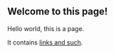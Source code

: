 ## Welcome to this page!

Hello world, this is a page. 

It contains [links and such](https://en.wikipedia.org/wiki/Cosmic_ray#Sources). 
